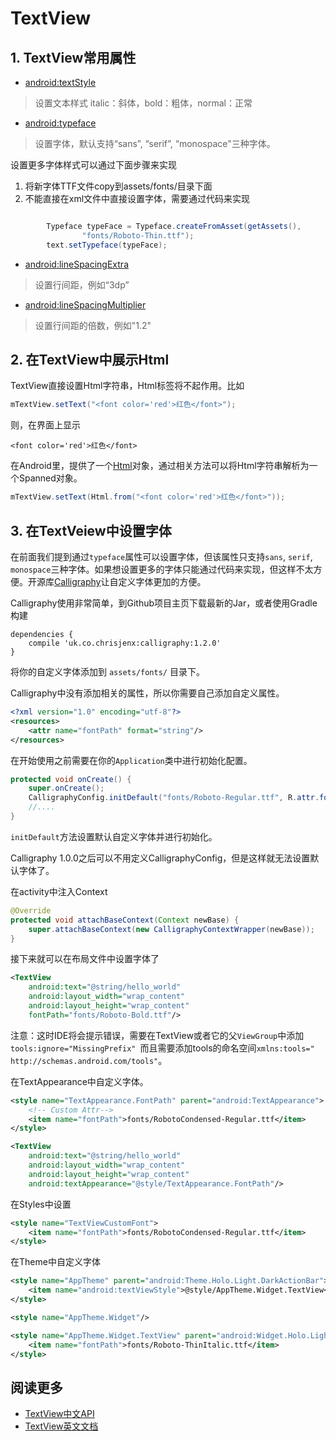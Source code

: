 # TextView

<!-- toc -->


## 1. TextView常用属性

* [android:textStyle](http://developer.android.com/reference/android/widget/TextView.html#attr_android:textStyle)
>设置文本样式
italic：斜体，bold：粗体，normal：正常

* [android:typeface](http://developer.android.com/reference/android/widget/TextView.html#attr_android:typeface)
>设置字体，默认支持“sans”, “serif”, “monospace"三种字体。

设置更多字体样式可以通过下面步骤来实现

1. 将新字体TTF文件copy到assets/fonts/目录下面
2. 不能直接在xml文件中直接设置字体，需要通过代码来实现


```java

		Typeface typeFace = Typeface.createFromAsset(getAssets(),
				"fonts/Roboto-Thin.ttf");
		text.setTypeface(typeFace);

```

* [android:lineSpacingExtra](http://developer.android.com/reference/android/widget/TextView.html#attr_android:lineSpacingExtra)
>设置行间距，例如“3dp”
* [android:lineSpacingMultiplier](http://developer.android.com/reference/android/widget/TextView.html#attr_android:lineSpacingMultiplier)
>设置行间距的倍数，例如"1.2"


## 2. 在TextView中展示Html

TextView直接设置Html字符串，Html标签将不起作用。比如

```java
mTextView.setText("<font color='red'>红色</font>");
```
则，在界面上显示
```
<font color='red'>红色</font>
```
在Android里，提供了一个[Html](http://developer.android.com/reference/android/text/Html.html)对象，通过相关方法可以将Html字符串解析为一个Spanned对象。

```java
mTextView.setText(Html.from("<font color='red'>红色</font>"));

```

## 3. 在TextVeiew中设置字体

在前面我们提到通过`typeface`属性可以设置字体，但该属性只支持`sans`, `serif`, `monospace`三种字体。如果想设置更多的字体只能通过代码来实现，但这样不太方便。开源库[Calligraphy](https://github.com/chrisjenx/Calligraphy)让自定义字体更加的方便。

Calligraphy使用非常简单，到Github项目主页下载最新的Jar，或者使用Gradle构建

```
dependencies {
    compile 'uk.co.chrisjenx:calligraphy:1.2.0'
}

```

将你的自定义字体添加到 `assets/fonts/` 目录下。

Calligraphy中没有添加相关的属性，所以你需要自己添加自定义属性。

```xml
<?xml version="1.0" encoding="utf-8"?>
<resources>
    <attr name="fontPath" format="string"/>
</resources>

```

在开始使用之前需要在你的`Application`类中进行初始化配置。

```java
protected void onCreate() {
    super.onCreate();
    CalligraphyConfig.initDefault("fonts/Roboto-Regular.ttf", R.attr.fontPath);
    //....
}

```

`initDefault`方法设置默认自定义字体并进行初始化。

Calligraphy 1.0.0之后可以不用定义CalligraphyConfig，但是这样就无法设置默认字体了。

在activity中注入Context

```java
@Override
protected void attachBaseContext(Context newBase) {
    super.attachBaseContext(new CalligraphyContextWrapper(newBase));
}
```
接下来就可以在布局文件中设置字体了

```xml
<TextView
    android:text="@string/hello_world"
    android:layout_width="wrap_content"
    android:layout_height="wrap_content"
    fontPath="fonts/Roboto-Bold.ttf"/>
```
注意：这时IDE将会提示错误，需要在TextView或者它的父`ViewGroup`中添加`tools:ignore="MissingPrefix" `而且需要添加tools的命名空间`xmlns:tools=" http://schemas.android.com/tools"`。

在TextAppearance中自定义字体。

```xml
<style name="TextAppearance.FontPath" parent="android:TextAppearance">
    <!-- Custom Attr-->
    <item name="fontPath">fonts/RobotoCondensed-Regular.ttf</item>
</style>
```

```xml
<TextView
    android:text="@string/hello_world"
    android:layout_width="wrap_content"
    android:layout_height="wrap_content"
    android:textAppearance="@style/TextAppearance.FontPath"/>
```
在Styles中设置

```xml
<style name="TextViewCustomFont">
    <item name="fontPath">fonts/RobotoCondensed-Regular.ttf</item>
</style>
```
在Theme中自定义字体

```xml
<style name="AppTheme" parent="android:Theme.Holo.Light.DarkActionBar">
    <item name="android:textViewStyle">@style/AppTheme.Widget.TextView</item>
</style>

<style name="AppTheme.Widget"/>

<style name="AppTheme.Widget.TextView" parent="android:Widget.Holo.Light.TextView">
    <item name="fontPath">fonts/Roboto-ThinItalic.ttf</item>
</style>
```


## 阅读更多


* [TextView中文API](http://www.cnblogs.com/over140/archive/2010/08/27/1809745.html)
* [TextView英文文档](http://developer.android.com/reference/android/widget/TextView.html)









